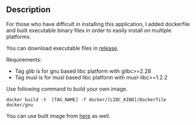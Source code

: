 ## Description

For those who have difficult in installing this application, I added dockerfile and built executable binary files in order to easily install on multiple platforms.

You can download executable files in [release](https://github.com/typenoob/nxbt/releases).

Requirements:
- Tag glib is for gnu based libc platform with glibc>=2.28
- Tag musl is for musl based libc platform with musl-libc>=1.2.2

Use following command to build your own image.

```docker build -t  [TAG_NAME] -f docker/[LIBC_KIND]/Dockerfile docker/gnu```

You can use built image from [here](https://hub.docker.com/r/typenoob/nxbt) as well.
